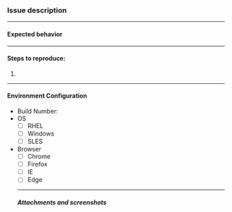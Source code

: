 <!--- Texts inside this are invisible and will not be displayed on the issue -->
### Issue description
<!--- Describe the issue -->


---
#### Expected behavior
<!--- Describe the expected behavior -->
  
  
---
#### Steps to reproduce:
1. 


---
#### Environment Configuration
* Build Number: 
* OS
  - [ ] RHEL
  - [ ] Windows
  - [ ] SLES
* Browser
  - [ ] Chrome
  - [ ] Firefox
  - [ ] IE
  - [ ] Edge
  
  ---
  ##### Attachments and screenshots
  <!--- Drag and drop screenshots, log files or any other attachments relevant for this issue -->
